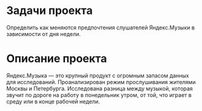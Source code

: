 # Задачи проекта

Определить как меняются предпочтения слушателей Яндекс.Музыки в зависимости от дня недели.

# Описание проекта

Яндекс.Музыка — это крупный продукт с огромным запасом данных для исследований. 
Проанализирован режим прослушивания жителями Москвы и Петербурга.
Исследована разница между музыкой, которая звучит по дороге на работу в понедельник утром, от той, что играет в среду или в конце рабочей недели.
